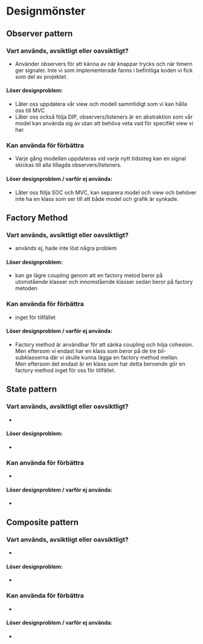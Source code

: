 # Designmönster
## Observer pattern
### Vart används, avsiktligt eller oavsiktligt?
- Använder observers för att känna av när knappar trycks och när timern ger signaler. Inte vi som implementerade fanns i befintliga koden vi fick som del av projektet. 

#### Löser designproblem:
- Låter oss uppdatera vår view och modell sammtidigt som vi kan hålla oss till MVC
- Låter oss också följa DIP, observers/listeners är en abstraktion som vår model kan använda sig av utan att behöva veta vad för specifikt view vi har. 

### Kan använda för förbättra
- Varje gång modellen uppdateras vid varje nytt tidssteg kan en signal skickas till alla tillagda observers/listeners. 

#### Löser designproblem / varför ej använda:
- Låter oss följa SOC och MVC, kan separera model och view och behöver inte ha en klass som ser till att både model och grafik är synkade.


## Factory Method
### Vart används, avsiktligt eller oavsiktligt?
- används ej, hade inte löst några problem

#### Löser designproblem:
- kan ge lägre coupling genom att en factory metod beror på utomstående klasser och innomstående klasser sedan beror på factory metoden

### Kan använda för förbättra
- inget för tillfället

#### Löser designproblem / varför ej använda:
- Factory method är användbar för att sänka coupling och höja cohesion.\
Men eftersom vi endast har en klass som beror på de tre bil-subklasserna där vi skulle kunna lägga en factory method mellan.\
Men eftersom det endast är en klass som har detta beroende gör en factory method inget för oss för tillfället.



## State pattern
### Vart används, avsiktligt eller oavsiktligt?
- 

#### Löser designproblem:
- 

### Kan använda för förbättra
- 

#### Löser designproblem / varför ej använda:
- 



## Composite pattern
### Vart används, avsiktligt eller oavsiktligt?
- 

#### Löser designproblem:
- 

### Kan använda för förbättra
- 

#### Löser designproblem / varför ej använda:
- 



